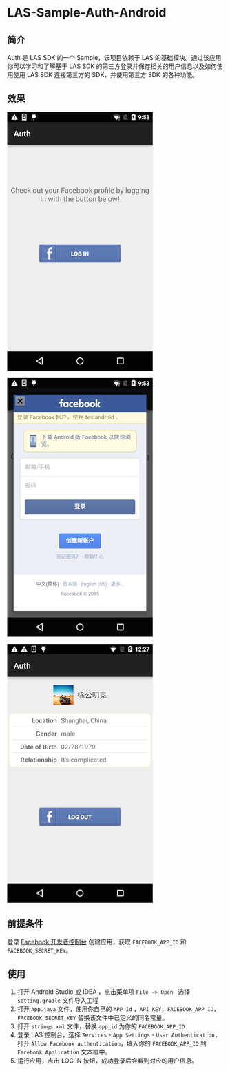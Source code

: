 # LAS-Sample-Auth-Android

## 简介

Auth 是 LAS SDK 的一个 Sample，该项目依赖于 LAS 的基础模块。通过该应用你可以学习和了解基于 LAS SDK 的第三方登录并保存相关的用户信息以及如何使用使用 LAS SDK 连接第三方的 SDK，并使用第三方 SDK 的各种功能。

## 效果

![capture](capture/auth01.png)

![capture](capture/auth02.png)

![capture](capture/auth03.png)

## 前提条件

登录 [Facebook 开发者控制台](https://developers.facebook.com) 创建应用，获取 `FACEBOOK_APP_ID` 和 `FACEBOOK_SECRET_KEY`。

## 使用

1. 打开 Android Studio 或 IDEA ，点击菜单项 `File -> Open ` 选择 `setting.gradle` 文件导入工程
2. 打开 `App.java` 文件，使用你自己的 `APP Id` ，`API KEY`，`FACEBOOK_APP_ID`，`FACEBOOK_SECRET_KEY` 替换该文件中已定义的同名常量。
3. 打开 `strings.xml` 文件，替换 `app_id` 为你的 `FACEBOOK_APP_ID`
4. 登录 LAS 控制台，选择 `Services` - `App Settings` - `User Authentication`，打开 `Allow Facebook authentication`，填入你的 `FACEBOOK_APP_ID` 到 `Facebook Application` 文本框中。
5. 运行应用，点击 LOG IN 按钮，成功登录后会看到对应的用户信息。